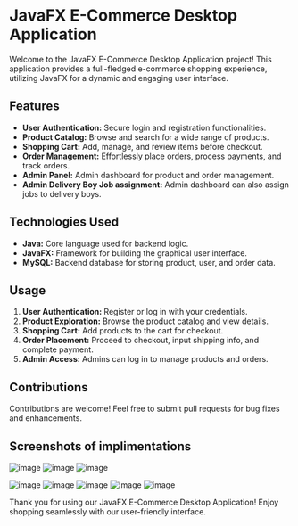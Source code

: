 # JavaFX E-Commerce Desktop Application

Welcome to the JavaFX E-Commerce Desktop Application project! This application provides a full-fledged e-commerce shopping experience, utilizing JavaFX for a dynamic and engaging user interface.

## Features

- **User Authentication:** Secure login and registration functionalities.
- **Product Catalog:** Browse and search for a wide range of products.
- **Shopping Cart:** Add, manage, and review items before checkout.
- **Order Management:** Effortlessly place orders, process payments, and track orders.
- **Admin Panel:** Admin dashboard for product and order management.
- **Admin Delivery Boy Job assignment:** Admin dashboard can also assign jobs to delivery boys.


## Technologies Used

- **Java:** Core language used for backend logic.
- **JavaFX:** Framework for building the graphical user interface.
- **MySQL:** Backend database for storing product, user, and order data.



## Usage

1. **User Authentication:** Register or log in with your credentials.
2. **Product Exploration:** Browse the product catalog and view details.
3. **Shopping Cart:** Add products to the cart for checkout.
4. **Order Placement:** Proceed to checkout, input shipping info, and complete payment.
5. **Admin Access:** Admins can log in to manage products and orders.

## Contributions

Contributions are welcome! Feel free to submit pull requests for bug fixes and enhancements.
## Screenshots of implimentations

![image](https://github.com/mariasaeedahmed/the_e_commerce_Website_in_java/assets/87717273/2071ce33-1cee-4b46-a4f3-a0aa2169f266)
![image](https://github.com/mariasaeedahmed/the_e_commerce_Website_in_java/assets/87717273/17d66be3-9989-470d-8571-73a5c6017aa9)
![image](https://github.com/mariasaeedahmed/the_e_commerce_Website_in_java/assets/87717273/351d2388-5290-4d69-8df2-db64578be073)

![image](https://github.com/mariasaeedahmed/the_e_commerce_Website_in_java/assets/87717273/466d6343-561e-4afb-bd54-ed5758fff90e)
![image](https://github.com/mariasaeedahmed/the_e_commerce_Website_in_java/assets/87717273/bbeaac4b-447a-4454-848a-b1a9871f5ab4)
![image](https://github.com/mariasaeedahmed/the_e_commerce_Website_in_java/assets/87717273/c61e74ef-532a-41fd-a505-b04e59075307)
![image](https://github.com/mariasaeedahmed/the_e_commerce_Website_in_java/assets/87717273/f088e14d-7a05-499c-8ba5-468749fd520d)
![image](https://github.com/mariasaeedahmed/the_e_commerce_Website_in_java/assets/87717273/de0374d0-5f65-462c-bec0-192a71fc31e9)




Thank you for using our JavaFX E-Commerce Desktop Application! Enjoy shopping seamlessly with our user-friendly interface.

